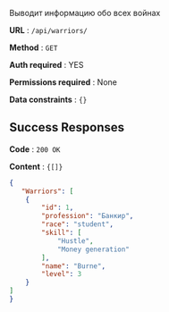 Выводит информацию обо всех войнах

**URL** : `/api/warriors/`

**Method** : `GET`

**Auth required** : YES

**Permissions required** : None

**Data constraints** : `{}`

## Success Responses

**Code** : `200 OK`

**Content** : `{[]}`

```json
{
   "Warriors": [
    {
        "id": 1,
        "profession": "Банкир",
        "race": "student",
        "skill": [
            "Hustle",
            "Money generation"
        ],
        "name": "Burne",
        "level": 3
    }
]
}
```
